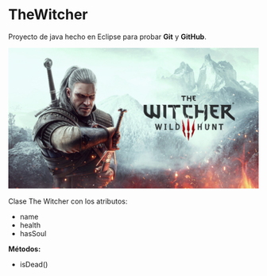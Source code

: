 # TheWitcher

Proyecto de java hecho en Eclipse para probar **Git** y **GitHub**.

![](images/geralt.jpg)

Clase The Witcher con los atributos:
* name
* health
* hasSoul

**Métodos:**
* isDead()
